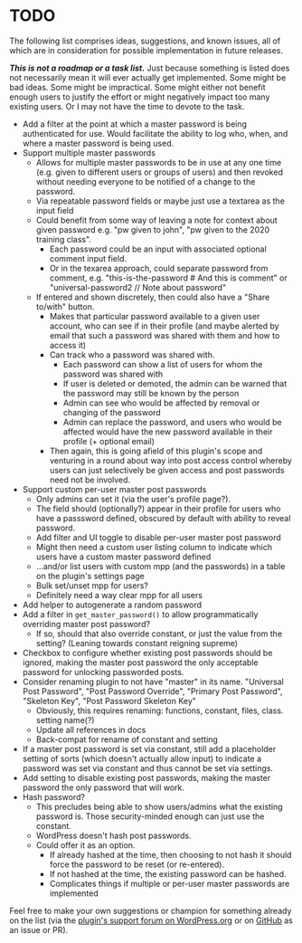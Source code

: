 # TODO

The following list comprises ideas, suggestions, and known issues, all of which are in consideration for possible implementation in future releases.

***This is not a roadmap or a task list.*** Just because something is listed does not necessarily mean it will ever actually get implemented. Some might be bad ideas. Some might be impractical. Some might either not benefit enough users to justify the effort or might negatively impact too many existing users. Or I may not have the time to devote to the task.

* Add a filter at the point at which a master password is being authenticated for use. Would facilitate the ability to log who, when, and where a master password is being used.
* Support multiple master passwords
  * Allows for multiple master passwords to be in use at any one time (e.g. given to different users or groups of users) and then revoked without needing everyone to be notified of a change to the password.
  * Via repeatable password fields or maybe just use a textarea as the input field
  * Could benefit from some way of leaving a note for context about given password e.g. "pw given to john", "pw given to the 2020 training class".
    * Each password could be an input with associated optional comment input field.
    * Or in the texarea approach, could separate password from comment, e.g. "this-is-the-password # And this is comment" or "universal-password2 // Note about password"
  * If entered and shown discretely, then could also have a "Share to/with" button.
    * Makes that particular password available to a given user account, who can see if in their profile (and maybe alerted by email that such a password was shared with them and how to access it)
    * Can track who a password was shared with.
      * Each password can show a list of users for whom the password was shared with
      * If user is deleted or demoted, the admin can be warned that the password may still be known by the person
      * Admin can see who would be affected by removal or changing of the password
      * Admin can replace the password, and users who would be affected would have the new password available in their profile (+ optional email)
    * Then again, this is going afield of this plugin's scope and venturing in a round about way into post access control whereby users can just selectively be given access and post passwords need not be involved.
* Support custom per-user master post passwords
  * Only admins can set it (via the user's profile page?).
  * The field should (optionally?) appear in their profile for users who have a passsword defined, obscured by default with ability to reveal password.
  * Add filter and UI toggle to disable per-user master post password
  * Might then need a custom user listing column to indicate which users have a custom master password defined
  * ...and/or list users with custom mpp (and the passwords) in a table on the plugin's settings page
  * Bulk set/unset mpp for users?
  * Definitely need a way clear mpp for all users
* Add helper to autogenerate a random password
* Add a filter in `get_master_password()` to allow programmatically overriding master post password?
  * If so, should that also override constant, or just the value from the setting? (Leaning towards constant reigning supreme)
* Checkbox to configure whether existing post passwords should be ignored, making the master post password the only acceptable password for unlocking passworded posts.
* Consider renaming plugin to not have "master" in its name. "Universal Post Password", "Post Password Override", "Primary Post Password", "Skeleton Key", "Post Password Skeleton Key"
  * Obviously, this requires renaming: functions, constant, files, class. setting name(?)
  * Update all references in docs
  * Back-compat for rename of constant and setting
* If a master post password is set via constant, still add a placeholder setting of sorts (which doesn't actually allow input) to indicate a password was set via constant and thus cannot be set via settings.
* Add setting to disable existing post passwords, making the master password the only password that will work.
* Hash password?
  * This precludes being able to show users/admins what the existing password is. Those security-minded enough can just use the constant.
  * WordPress doesn't hash post passwords.
  * Could offer it as an option.
    * If already hashed at the time, then choosing to not hash it should force the password to be reset (or re-entered).
    * If not hashed at the time, the existing password can be hashed.
    * Complicates things if multiple or per-user master passwords are implemented

Feel free to make your own suggestions or champion for something already on the list (via the [plugin's support forum on WordPress.org](https://wordpress.org/support/plugin/master-post-password/) or on [GitHub](https://github.com/coffee2code/master-post-password/) as an issue or PR).
